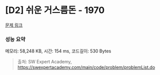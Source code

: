 # [D2] 쉬운 거스름돈 - 1970 

[문제 링크](https://swexpertacademy.com/main/code/problem/problemDetail.do?contestProbId=AV5PsIl6AXIDFAUq) 

### 성능 요약

메모리: 58,248 KB, 시간: 154 ms, 코드길이: 530 Bytes



> 출처: SW Expert Academy, https://swexpertacademy.com/main/code/problem/problemList.do